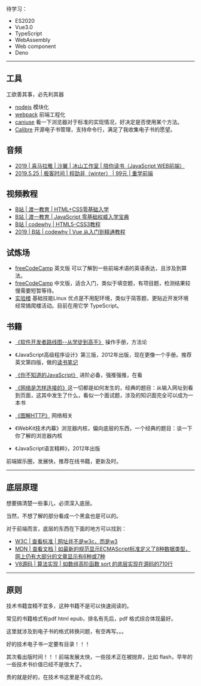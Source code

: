
待学习：
- ES2020
- Vue3.0
- TypeScript
- WebAssembly
- Web component
- Deno

---
## 工具
工欲善其事，必先利其器
- [nodejs](https://nodejs.org/zh-cn/) 模块化
- [webpack](https://webpack.js.org/) 前端工程化
- [caniuse](https://caniuse.com/) 看一下浏览器对于标准的实现情况，好决定是否使用某个方法。
- [Calibre](https://calibre-ebook.com/) 开源电子书管理，支持命令行，满足了我收集电子书的愿望。


## 音频
- [2019 | 喜马拉雅 | 沙翼 | 冰山工作室 | 陪你读书（JavaScript WEB前端）](https://www.ximalaya.com/jiaoyu/3740790)
- [2019.5.25 | 极客时间 | 程劭非（winter） | 99元 | 重学前端](https://time.geekbang.org/column/intro/100023201)

## 视频教程
- [B站 | 渡一教育 | HTML+CSS零基础入学](https://www.bilibili.com/video/BV1ZE41177b6)
- [B站 | 渡一教育 | JavaScript 零基础权威入学宝典](https://www.bilibili.com/video/BV1f4411R7M5)
- [B站 | codewhy | HTML5-CSS3教程](https://www.bilibili.com/video/BV1F7411776X)
- [2019 | B站 | codewhy | Vue 从入门到精通教程](https://www.bilibili.com/video/BV17j411f74d)


## 试炼场
- [freeCodeCamp](https://www.freecodecamp.org/) 英文版 可以了解到一些前端术语的英语表达，且涉及到算法。
- [freeCodeCamp](https://www.freecodecamp.one/) 中文版，适合入门，类似于填空题，有项目题，检测结果较慢需要短暂等待。
- [实验楼](https://www.shiyanlou.com/users/550342/) 基础技能Linux 优点是不用配环境，类似于简答题，更贴近开发环境
经常搞爬楼活动。目前在用它学 TypeScript。


## 书籍 

- [《软件开发者路线图--从学徒到高手》](https://weread.qq.com/web/reader/9b9320c0597ce69b9770aa4) 操作手册，方法论
- 《JavaScript高级程序设计》第三版，2012年出版，现在更像一个手册。推荐英文第四版，做的[读书笔记](../the-note-of-professional-javascript-for-web-developers)
- [《你不知道的JavaScript》](https://github.com/getify/You-Dont-Know-JS) 进阶必备，强推强推，在看
- [《网络是怎样连接的》](https://weread.qq.com/web/reader/6f932ec05dd9eb6f96f14b9)这一切都是如何发生的，经典的题目：从输入网址到看到页面，这其中发生了什么，看似一个面试题，涉及的知识面完全可以成为一本书
- [《图解HTTP》](https://weread.qq.com/web/reader/3da32b505dd9f43da9a1aca) 网络相关
- 《WebKit技术内幕》浏览器内核，偏向底层的东西，一个经典的题目：谈一下你了解的浏览器内核

- 《JavaScript语言精粹》，2012年出版

前端娱乐圈，发展快，推荐在线书籍，更新及时。


---


## 底层原理 
想要搞清楚一些事儿，必须深入底层。

当然，不想了解的部分看成一个黑盒也是可以的。

对于前端而言，底层的东西在下面的地方可以找到：
- [W3C | 查看标准 | 网址并不是w3c，而是w3](https://www.w3.org/)
- [MDN | 查看文档 | 如最新的规范显示ECMAScript标准定义了8种数据类型，网上仍有大部分的文章显示有6种或7种](https://developer.mozilla.org/)
- [V8源码 | 算法实现 | 如数组高阶函数 sort 的底层实现在源码的710行](https://github.com/v8/v8/blob/ad82a40509c5b5b4680d4299c8f08d6c6d31af3c/src/js/array.js)



---

## 原则
技术书籍宜精不宜多，这种书籍不是可以快速阅读的。

常见的书籍格式有pdf html epub，排名有先后，pdf 格式综合体现最好。

这里就涉及到电子书的格式转换问题，有空再写。。。

好的技术电子书一定要有目录！！！

其次看出版时间！！！前端发展太快，一些技术正在被抛弃，比如 flash，早年的一些技术书价值已经不是很大了。

贵的就是好的，在技术书这里是不成立的。
